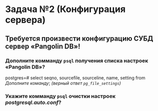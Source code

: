 # Задача №2 (Конфигурация сервера)  
## Требуется произвести конфигурацию СУБД сервер «Pangolin DB»!  

### Дополните комманду `psql` получения списка настроек «Pangolin DB»?
postgres=# select seqno, sourcefile, sourceline, name, setting from _Дополните команду_;  _(верный ответ `pg_file_settings`)_

### Укажите комманду `psql` очистки настроек _postgresql.auto.conf_?
